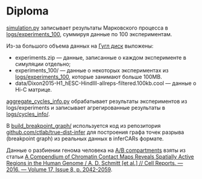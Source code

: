 # Diploma

[simulation.py](3d_fragile_breakage_model/src/simulation.py) записывает результаты Марковского процесса в
[logs/experiments_100](3d_fragile_breakage_model/logs/experiments_100/), суммируя данные по 100 экспериментам.

Из-за большого объема данных на
[Гугл диск](https://drive.google.com/drive/folders/1uALp2yIs_-3Dpz0_tv1styecyQEbf8A4?usp=sharing) выложены:
* experiments.zip — данные, записанные о каждом эксперименте в симуляции отдельно;
* experiments_100/ — данные о некоторых экспериментах из
  [logs/experiments_100](3d_fragile_breakage_model/logs/experiments_100/), которые занимают больше 100MB. 
* data/Dixon2015-H1_hESC-HindIII-allreps-filtered.100kb.cool — данные о Hi-C матрице.

[aggregate_cycles_info.py](3d_fragile_breakage_model/src/aggregate_cycles_info.py) обрабатывает результаты экспериментов
из logs/experiments и записывает агрегированные результаты в
[logs/cycles_info/](3d_fragile_breakage_model/logs/cycles_info/).

В [build_breakpoint_graph/](build_breakpoint_graph/) используется код из репозитория
[github.com/ctlab/true-dist-infer](https://github.com/ctlab/true-dist-infer) для построения графа точек разрыва
(breakpoint graph) из реальных данных в inferCARs формате.

Данные о разбиении генома человека на [A/B compartments](3d_fragile_breakage_model/data/a_b_compartments.xlsx) взяты из
статьи [A Compendium of Chromatin Contact Maps Reveals Spatially Active Regions in the Human Genome / A. D. Schmitt [et al.] // Cell Reports. — 2016. — Volume 17, Issue 8, p. 2042-2059](https://doi.org/10.1016/j.celrep.2016.10.061).